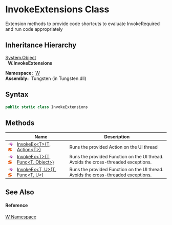 InvokeExtensions Class
======================
   Extension methods to provide code shortcuts to evaluate InvokeRequired and run code appropriately


Inheritance Hierarchy
---------------------
[System.Object][1]  
  **W.InvokeExtensions**  

  **Namespace:**  [W][2]  
  **Assembly:**  Tungsten (in Tungsten.dll)

Syntax
------

```csharp
public static class InvokeExtensions
```


Methods
-------

                                 | Name                                       | Description                                                                        
-------------------------------- | ------------------------------------------ | ---------------------------------------------------------------------------------- 
![Public method]![Static member] | [InvokeEx&lt;T>(T, Action&lt;T>)][3]       | Runs the provided Action on the UI thread                                          
![Public method]![Static member] | [InvokeEx&lt;T>(T, Func&lt;T, Object>)][4] | Runs the provided Function on the UI thread. Avoids the cross-threaded exceptions. 
![Public method]![Static member] | [InvokeEx&lt;T, U>(T, Func&lt;T, U>)][5]   | Runs the provided Function on the UI thread. Avoids the cross-threaded exceptions. 


See Also
--------

#### Reference
[W Namespace][2]  

[1]: http://msdn.microsoft.com/en-us/library/e5kfa45b
[2]: ../README.md
[3]: InvokeEx__1.md
[4]: InvokeEx__1_1.md
[5]: InvokeEx__2.md
[Public method]: ../../_icons/pubmethod.gif "Public method"
[Static member]: ../../_icons/static.gif "Static member"
